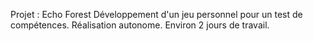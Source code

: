 Projet : Echo Forest
Développement d'un jeu personnel pour un test de compétences.
Réalisation autonome.
Environ 2 jours de travail.
